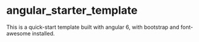 # angular_starter_template

This is a quick-start template built with angular 6, with bootstrap and font-awesome installed.
